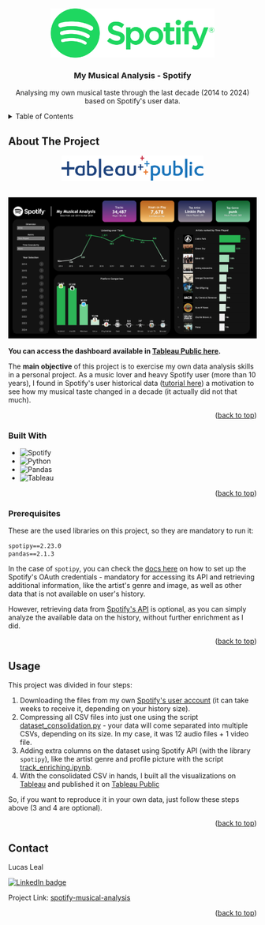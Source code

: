 
<a id="readme-top"></a>

<!-- PROJECT LOGO -->
<br />
<div align="center">
  <a href="https://www.spotify.com">
    <img src="Assets/Spotify_logo_with_text.svg.png" alt="Spotify logo" width="auto" height="100">
  </a>

<h3 align="center">My Musical Analysis - Spotify</h3>

  <p align="center">
    Analysing my own musical taste through the last decade (2014 to 2024) based on Spotify's user data. 
</div>


<!-- TABLE OF CONTENTS -->
<details>
  <summary>Table of Contents</summary>
  <ol>
    <li>
      <a href="#about-the-project">About The Project</a>
      <ul>
        <li><a href="#built-with">Built With</a></li>
        <li><a href="#prerequisites">Prerequisites</a></li>
      </ul>
    </li>
    <li><a href="#usage">Usage</a></li>
    <li><a href="#contact">Contact</a></li>
  </ol>
</details>



<!-- ABOUT THE PROJECT -->
## About The Project

<div align="center">
  <a href="https://github.com/github_username/repo_name">
    <img src="Assets/tableau-public-logo.png" alt="Logo" width="auto" height="50">
  </a>
</div>

</br>

[![Tableau Public screenshot](Dashboard.png)](https://public.tableau.com/views/MySpotifyAnalysis_17393181873530/MySpotifyAnalysis?:language=en-US&:sid=&:redirect=auth&:display_count=n&:origin=viz_share_link)

**You can access the dashboard available in [Tableau Public here](https://public.tableau.com/views/MySpotifyAnalysis_17393181873530/MySpotifyAnalysis?:language=en-US&:sid=&:redirect=auth&:display_count=n&:origin=viz_share_link).**

The **main objective** of this project is to exercise my own data analysis skills in a personal project. As a music lover and heavy Spotify user (more than 10 years), I found in Spotify's user historical data ([tutorial here](https://www.quora.com/How-can-I-download-my-Spotify-data)) a motivation to see how my musical taste changed in a decade (it actually did not that much).

<p align="right">(<a href="#readme-top">back to top</a>)</p>

### Built With

* ![Spotify](https://img.shields.io/badge/Spotify-1ED760?style=for-the-badge&logo=spotify&logoColor=white)
* ![Python](https://img.shields.io/badge/python-3670A0?style=for-the-badge&logo=python&logoColor=ffdd54)
* ![Pandas](https://img.shields.io/badge/pandas-%23150458.svg?style=for-the-badge&logo=pandas&logoColor=white)
* ![Tableau](https://img.shields.io/badge/Tableau-E97627?style=for-the-badge&logo=Tableau&logoColor=white)


<p align="right">(<a href="#readme-top">back to top</a>)</p>

### Prerequisites

These are the used libraries on this project, so they are mandatory to run it:

```
spotipy==2.23.0
pandas==2.1.3
```

In the case of `spotipy`, you can check the [docs here](https://spotipy.readthedocs.io/en/2.25.0/#getting-started) on how to set up the Spotify's OAuth credentials - mandatory for accessing its API and retrieving additional information, like the artist's genre and image, as well as other data that is not available on user's history.

However, retrieving data from [Spotify's API](https://developer.spotify.com/documentation/web-api) is optional, as you can simply analyze the available data on the history, without further enrichment as I did.

<p align="right">(<a href="#readme-top">back to top</a>)</p>

<!-- USAGE EXAMPLES -->
## Usage

This project was divided in four steps:
1. Downloading the files from my own [Spotify's user account](https://www.quora.com/How-can-I-download-my-Spotify-data) (it can take weeks to receive it, depending on your history size).
2. Compressing all CSV files into just one using the script [dataset_consolidation.py](dataset_consolidation.py) - your data will come separated into multiple CSVs, depending on its size. In my case, it was 12 audio files + 1 video file.
3. Adding extra columns on the dataset using Spotify API (with the library `spotipy`), like the artist genre and profile picture with the script [track_enriching.ipynb](track_data_enriching.ipynb).
4. With the consolidated CSV in hands, I built all the visualizations on [Tableau](https://www.tableau.com/) and published it on [Tableau Public](https://public.tableau.com/views/MySpotifyAnalysis_17393181873530/MySpotifyAnalysis?:language=en-US&:sid=&:redirect=auth&:display_count=n&:origin=viz_share_link)

So, if you want to reproduce it in your own data, just follow these steps above (3 and 4 are optional).

<p align="right">(<a href="#readme-top">back to top</a>)</p>

<!-- CONTACT -->
## Contact

Lucas Leal

[![LinkedIn badge](https://img.shields.io/badge/LinkedIn-0077B5?style=for-the-badge&logo=linkedin&logoColor=white)](https://www.linkedin.com/in/lucaslealdasilva/)


Project Link: 
[spotify-musical-analysis](https://github.com/casluleal/spotify-musical-analysis)

<p align="right">(<a href="#readme-top">back to top</a>)</p>

